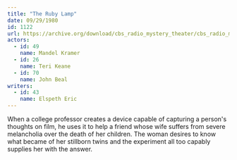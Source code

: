 ```yaml
---
title: "The Ruby Lamp"
date: 09/29/1980
id: 1122
url: https://archive.org/download/cbs_radio_mystery_theater/cbs_radio_mystery_theater-1101-1150.zip/cbs_radio_mystery_theater-1101-1150%2Fcbsrmt_1122_the_ruby_lamp.mp3
actors:  
  - id: 49
    name: Mandel Kramer  
  - id: 26
    name: Teri Keane  
  - id: 70
    name: John Beal
writers:  
  - id: 43
    name: Elspeth Eric
---
```

When a college professor creates a device capable of capturing a person's thoughts on film, he uses it to help a friend whose wife suffers from severe melancholia over the death of her children. The woman desires to know what became of her stillborn twins and the experiment all too capably supplies her with the answer.